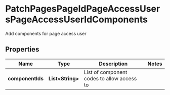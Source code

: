 

# PatchPagesPageIdPageAccessUsersPageAccessUserIdComponents

Add components for page access user

## Properties

Name | Type | Description | Notes
------------ | ------------- | ------------- | -------------
**componentIds** | **List&lt;String&gt;** | List of component codes to allow access to | 



